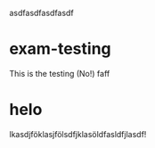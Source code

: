 asdfasdfasdfasdf
# exam-testing
This is the testing (No!)
faff
# helo


lkasdjföklasjfölsdfjklasöldfasldfjlasdf!
